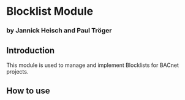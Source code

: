 # Blocklist Module
### by Jannick Heisch and Paul Tröger

## Introduction
This module is used to manage and implement Blocklists for BACnet projects.

## How to use
